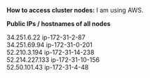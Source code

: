 <b>How to access cluster nodes:</b>
I am using AWS.


<b>Public IPs / hostnames of all nodes</b>

34.251.6.22     ip-172-31-2-87 <br/>
34.251.69.94    ip-172-31-0-201 <br/>
52.210.3.194    ip-172-31-14-238 <br/>
52.214.227.133    ip-172-31-10-156 <br/>
52.50.101.43  ip-172-31-4-48 <br/>